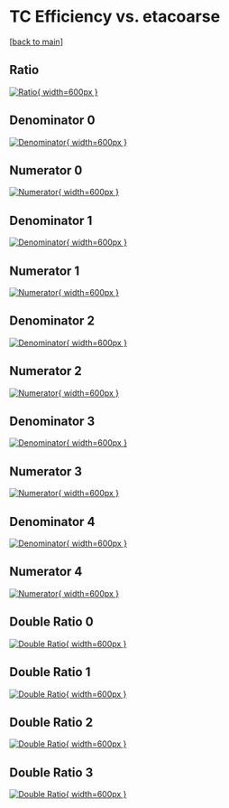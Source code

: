 # TC Efficiency vs. etacoarse

[[back to main](./)]



## Ratio

[![Ratio](../mtv/var/TC_xtr_211_-1_eff_etacoarse.png){ width=600px }](../mtv/var/TC_xtr_211_-1_eff_etacoarse.pdf)

## Denominator 0

[![Denominator](../mtv/den/TC_xtr_211_-1_eff_etacoarse_den0.png){ width=600px }](../mtv/den/TC_xtr_211_-1_eff_etacoarse_den0.pdf)

## Numerator 0

[![Numerator](../mtv/num/TC_xtr_211_-1_eff_etacoarse_num0.png){ width=600px }](../mtv/num/TC_xtr_211_-1_eff_etacoarse_num0.pdf)

## Denominator 1

[![Denominator](../mtv/den/TC_xtr_211_-1_eff_etacoarse_den1.png){ width=600px }](../mtv/den/TC_xtr_211_-1_eff_etacoarse_den1.pdf)

## Numerator 1

[![Numerator](../mtv/num/TC_xtr_211_-1_eff_etacoarse_num1.png){ width=600px }](../mtv/num/TC_xtr_211_-1_eff_etacoarse_num1.pdf)

## Denominator 2

[![Denominator](../mtv/den/TC_xtr_211_-1_eff_etacoarse_den2.png){ width=600px }](../mtv/den/TC_xtr_211_-1_eff_etacoarse_den2.pdf)

## Numerator 2

[![Numerator](../mtv/num/TC_xtr_211_-1_eff_etacoarse_num2.png){ width=600px }](../mtv/num/TC_xtr_211_-1_eff_etacoarse_num2.pdf)

## Denominator 3

[![Denominator](../mtv/den/TC_xtr_211_-1_eff_etacoarse_den3.png){ width=600px }](../mtv/den/TC_xtr_211_-1_eff_etacoarse_den3.pdf)

## Numerator 3

[![Numerator](../mtv/num/TC_xtr_211_-1_eff_etacoarse_num3.png){ width=600px }](../mtv/num/TC_xtr_211_-1_eff_etacoarse_num3.pdf)

## Denominator 4

[![Denominator](../mtv/den/TC_xtr_211_-1_eff_etacoarse_den4.png){ width=600px }](../mtv/den/TC_xtr_211_-1_eff_etacoarse_den4.pdf)

## Numerator 4

[![Numerator](../mtv/num/TC_xtr_211_-1_eff_etacoarse_num4.png){ width=600px }](../mtv/num/TC_xtr_211_-1_eff_etacoarse_num4.pdf)

## Double Ratio 0

[![Double Ratio](../mtv/ratio/TC_xtr_211_-1_eff_etacoarse_ratio0.png){ width=600px }](../mtv/ratio/TC_xtr_211_-1_eff_etacoarse_ratio0.pdf)

## Double Ratio 1

[![Double Ratio](../mtv/ratio/TC_xtr_211_-1_eff_etacoarse_ratio1.png){ width=600px }](../mtv/ratio/TC_xtr_211_-1_eff_etacoarse_ratio1.pdf)

## Double Ratio 2

[![Double Ratio](../mtv/ratio/TC_xtr_211_-1_eff_etacoarse_ratio2.png){ width=600px }](../mtv/ratio/TC_xtr_211_-1_eff_etacoarse_ratio2.pdf)

## Double Ratio 3

[![Double Ratio](../mtv/ratio/TC_xtr_211_-1_eff_etacoarse_ratio3.png){ width=600px }](../mtv/ratio/TC_xtr_211_-1_eff_etacoarse_ratio3.pdf)

